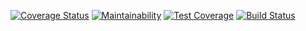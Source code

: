 [![Coverage Status](https://coveralls.io/repos/github/koechkevin/sms-management-api/badge.svg?branch=master)](https://coveralls.io/github/koechkevin/sms-management-api?branch=master)
[![Maintainability](https://api.codeclimate.com/v1/badges/6403406123b488233b81/maintainability)](https://codeclimate.com/github/koechkevin/sms-management-api/maintainability)
[![Test Coverage](https://api.codeclimate.com/v1/badges/6403406123b488233b81/test_coverage)](https://codeclimate.com/github/koechkevin/sms-management-api/test_coverage)
[![Build Status](https://travis-ci.org/koechkevin/sms-management-api.svg?branch=master)](https://travis-ci.org/koechkevin/sms-management-api)

